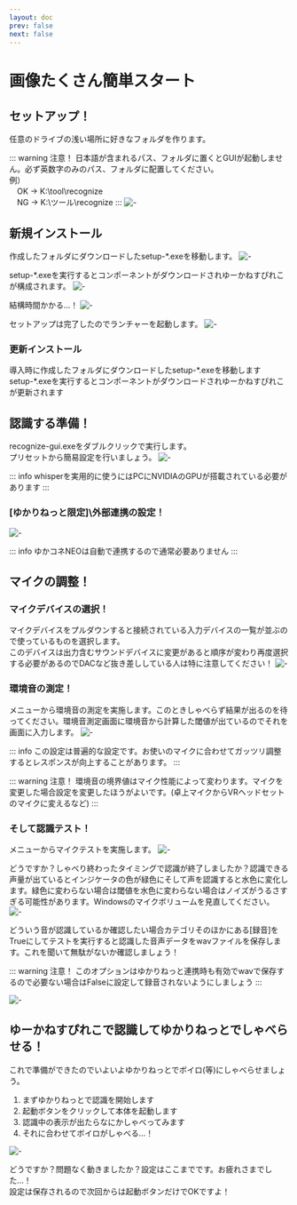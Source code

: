 ```yaml
---
layout: doc
prev: false
next: false
---
```

# 画像たくさん簡単スタート

## セットアップ！
任意のドライブの浅い場所に好きなフォルダを作ります。  

::: warning 注意！
日本語が含まれるパス、フォルダに置くとGUIが起動しません。必ず英数字のみのパス、フォルダに配置してください。  
例）  
　OK → K:\tool\recognize  
　NG → K:\ツール\recognize
:::
![-](/images/usage/kantan-setup-01.png)

## 新規インストール
作成したフォルダにダウンロードしたsetup-\*.exeを移動します。
![-](/images/usage/kantan-setup-02.png)

setup-\*.exeを実行するとコンポーネントがダウンロードされゆーかねすぴれこが構成されます。
![-](/images/usage/kantan-setup-03.png)

結構時間かかる…！
![-](/images/usage/kantan-setup-04.png)

セットアップは完了したのでランチャーを起動します。
![-](/images/usage/kantan-setup-05.png)


### 更新インストール
導入時に作成したフォルダにダウンロードしたsetup-\*.exeを移動します  
setup-\*.exeを実行するとコンポーネントがダウンロードされゆーかねすぴれこが更新されます


## 認識する準備！
recognize-gui.exeをダブルクリックで実行します。  
プリセットから簡易設定を行いましょう。
![-](/images/usage/kantan-ninshiki-01.png)

::: info
whisperを実用的に使うにはPCにNVIDIAのGPUが搭載されている必要があります
:::

### \[ゆかりねっと限定]\外部連携の設定！
![-](/images/usage/kantan-ninshiki-02.png)

::: info
ゆかコネNEOは自動で連携するので通常必要ありません
:::

## マイクの調整！

### マイクデバイスの選択！
マイクデバイスをプルダウンすると接続されている入力デバイスの一覧が並ぶので使っているものを選択します。  
このデバイスは出力含むサウンドデバイスに変更があると順序が変わり再度選択する必要があるのでDACなど抜き差ししている人は特に注意してください！
![-](/images/usage/kantan-mic-01.png)

### 環境音の測定！
メニューから環境音の測定を実施します。このときしゃべらず結果が出るのを待ってください。環境音測定画面に環境音から計算した閾値が出ているのでそれを画面に入力します。
![-](/images/usage/kantan-mic-02.png)

::: info
この設定は普遍的な設定です。お使いのマイクに合わせてガッツリ調整するとレスポンスが向上することがあります。
:::

::: warning 注意！
環境音の境界値はマイク性能によって変わります。マイクを変更した場合設定を変更したほうがよいです。(卓上マイクからVRヘッドセットのマイクに変えるなど)
:::


### そして認識テスト！
メニューからマイクテストを実施します。
![-](/images/usage/kantan-mic-03.png)

どうですか？しゃべり終わったタイミングで認識が終了しましたか？認識できる声量が出ているとインジケータの色が緑色にそして声を認識すると水色に変化します。緑色に変わらない場合は閾値を水色に変わらない場合はノイズがうるさすぎる可能性があります。Windowsのマイクボリュームを見直してください。
![-](/images/usage/kantan-mic-04.png)


どういう音が認識しているか確認したい場合カテゴリそのほかにある\[録音\]をTrueにしてテストを実行すると認識した音声データをwavファイルを保存します。これを聞いて無駄がないか確認しましょう！

::: warning 注意！
このオプションはゆかりねっと連携時も有効でwavで保存するので必要ない場合はFalseに設定して録音されないようにしましょう
:::

![-](/images/usage/kantan-mic-05.png)


## ゆーかねすぴれこで認識してゆかりねっとでしゃべらせる！
これで準備ができたのでいよいよゆかりねっとでボイロ(等)にしゃべらせましょう。

1. まずゆかりねっとで認識を開始します
2. 起動ボタンをクリックして本体を起動します
3. 認識中の表示が出たらなにかしゃべってみます
4. それに合わせてボイロがしゃべる…！

![-](/images/usage/kantan-yukanette-01.png)

どうですか？問題なく動きましたか？設定はここまでです。お疲れさまでした…！  
設定は保存されるので次回からは起動ボタンだけでOKですよ！
